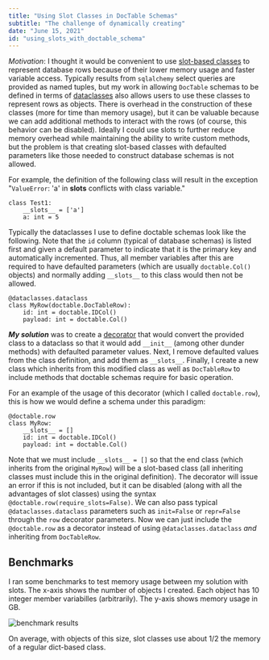 ```yaml
---
title: "Using Slot Classes in DocTable Schemas"
subtitle: "The challenge of dynamically creating"
date: "June 15, 2021"
id: "using_slots_with_doctable_schema"
---
```


_Motivation_: I thought it would be convenient to use [slot-based classes](https://book.pythontips.com/en/latest/__slots__magic.html) to represent database rows because of their lower memory usage and faster variable access. 
Typically results from `sqlalchemy` select queries are provided as named tuples, but my work in allowing `DocTable` schemas to be defined in terms of [dataclasses](https://doctable.org/examples/dataclass_example.html) also allows users to use these classes to represent rows as objects. 
There is overhead in the construction of these classes (more for time than memory usage), but it can be valuable because we can add additional methods to interact with the rows (of course, this behavior can be disabled). 
Ideally I could use slots to further reduce memory overhead while maintaining the ability to write custom methods, but the problem is that creating slot-based classes with defaulted parameters like those needed to construct database schemas is not allowed. 

For example, the definition of the following class will result in the exception "`ValueError`: 'a' in __slots__ conflicts with class variable."
```
class Test1:
    __slots__ = ['a']
    a: int = 5
```

Typically the dataclasses I use to define doctable schemas look like the following. 
Note that the `id` column (typical of database schemas) is listed first and given a default parameter to indicate that it is the primary key and automatically incremented. 
Thus, all member variables after this are required to have defaulted parameters (which are usually `doctable.Col()` objects) and normally adding `__slots__` to this class would then not be allowed. 
```
@dataclasses.dataclass
class MyRow(doctable.DocTableRow):
    id: int = doctable.IDCol()
    payload: int = doctable.Col()
```

***My solution*** was to create a [decorator](https://realpython.com/primer-on-python-decorators) that would convert the provided class to a dataclass so that it would add `__init__` (among other dunder methods) with defaulted parameter values. 
Next, I remove defaulted values from the class definition, and add them as `__slots__`. 
Finally, I create a new class which inherits from this modified class as well as `DocTableRow` to include methods that doctable schemas require for basic operation. 

For an example of the usage of this decorator (which I called `doctable.row`), this is how we would define a schema under this paradigm:
```
@doctable.row
class MyRow:
    __slots__ = []
    id: int = doctable.IDCol()
    payload: int = doctable.Col()
```

Note that we must include `__slots__ = []` so that the end class (which inherits from the original `MyRow`) will be a slot-based class (all inheriting classes must include this in the original definition). 
The decorator will issue an error if this is not included, but it can be disabled (along with all the advantages of slot classes) using the syntax `@doctable.row(require_slots=False)`. 
We can also pass typical `@dataclasses.dataclass` parameters such as `init=False` or `repr=False` through the `row` decorator parameters. 
Now we can just include the `@doctable.row` as a decorator instead of using `@dataclasses.dataclass` _and_ inheriting from `DocTableRow`. 

## Benchmarks

I ran some benchmarks to test memory usage between my solution with slots. 
The x-axis shows the number of objects I created. 
Each object has 10 integer member variabilles (arbitrarily). 
The y-axis shows memory usage in GB.

![benchmark results](https://storage.googleapis.com/public_data_09324832787/slots_memory_usage.png)

On average, with objects of this size, slot classes use about 1/2 the memory of a regular dict-based class.



